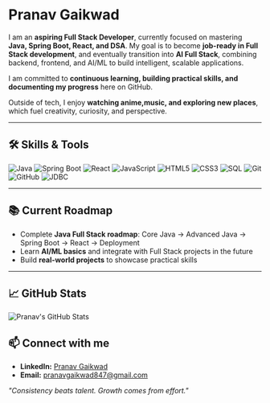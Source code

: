 # Pranav Gaikwad

I am an **aspiring Full Stack Developer**, currently focused on mastering **Java, Spring Boot, React, and DSA**. My goal is to become **job-ready in Full Stack development**, and eventually transition into **AI Full Stack**, combining backend, frontend, and AI/ML to build intelligent, scalable applications.

I am committed to **continuous learning, building practical skills, and documenting my progress** here on GitHub.

Outside of tech, I enjoy **watching anime,music, and exploring new places**, which fuel creativity, curiosity, and perspective.

---

## 🛠️ Skills & Tools

![Java](https://img.shields.io/badge/Java-ED8B00?style=for-the-badge&logo=java&logoColor=white)
![Spring Boot](https://img.shields.io/badge/SpringBoot-6DB33F?style=for-the-badge&logo=spring&logoColor=white)
![React](https://img.shields.io/badge/React-61DAFB?style=for-the-badge&logo=react&logoColor=black)
![JavaScript](https://img.shields.io/badge/JavaScript-F7DF1E?style=for-the-badge&logo=javascript&logoColor=black)
![HTML5](https://img.shields.io/badge/HTML5-E34F26?style=for-the-badge&logo=html5&logoColor=white)
![CSS3](https://img.shields.io/badge/CSS3-1572B6?style=for-the-badge&logo=css3&logoColor=white)
![SQL](https://img.shields.io/badge/SQL-4479A1?style=for-the-badge&logo=postgresql&logoColor=white)
![Git](https://img.shields.io/badge/Git-F05032?style=for-the-badge&logo=git&logoColor=white)
![GitHub](https://img.shields.io/badge/GitHub-181717?style=for-the-badge&logo=github&logoColor=white)
![JDBC](https://img.shields.io/badge/JDBC-007396?style=for-the-badge&logoColor=white)

---

## 📚 Current Roadmap

- Complete **Java Full Stack roadmap**: Core Java → Advanced Java → Spring Boot → React → Deployment  
- Learn **AI/ML basics** and integrate with Full Stack projects in the future  
- Build **real-world projects** to showcase practical skills  

---

## 📈 GitHub Stats
![Pranav's GitHub Stats](https://github-readme-stats.vercel.app/api?username=Trolog5369&show_icons=true&theme=radical&cache_seconds=0)


## 📫 Connect with me

- **LinkedIn:** [Pranav Gaikwad](https://www.linkedin.com/in/pranav-gaikwad-b09247350?utm_source=share&utm_campaign=share_via&utm_content=profile&utm_medium=android_app)  
- **Email:** pranavgaikwad847@gmail.com

*"Consistency beats talent. Growth comes from effort."*
